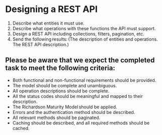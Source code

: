 # Designing a REST API
1. Describe what entities it must use.
2. Describe what operations with these functions the API must support.
3. Design a REST API including collections, filters, pagination, etc.
4. Send the following results: (The description of entities and operations. The REST API description.)
## Please be aware that we expect the completed task to meet the following criteria:
- Both functional and non-functional requirements should be provided.
- The model should be complete and unambiguous.
- All operation descriptions should be complete.
- All the status codes should be meaningful and mapped to their description.
- The Richardson Maturity Model should be applied.
- Errors and the authentication method should be described.
- All relevant methods should be paginated.
- Caching should be described, and all required methods should be cached.
